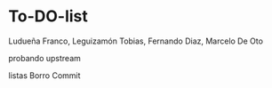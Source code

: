 # To-DO-list

Ludueña Franco, Leguizamón Tobias, Fernando Diaz, Marcelo De Oto

probando upstream

listas
Borro Commit
